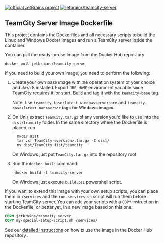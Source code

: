[![official JetBrains project](http://jb.gg/badges/official-plastic.svg)](https://confluence.jetbrains.com/display/ALL/JetBrains+on+GitHub)
[![jetbrains/teamcity-server](https://img.shields.io/docker/pulls/jetbrains/teamcity-server.svg)](https://hub.docker.com/r/jetbrains/teamcity-server/)

## TeamCity Server Image Dockerfile

This project contains the Dockerfiles and all necessary scripts to build the Linux and Windows Docker images and run a TeamCity server inside the container.

You can pull the ready-to-use image from the Docker Hub repository
                                     
`docker pull jetbrains/teamcity-server`

If you need to build your own image, you need to perform the following:

1) Create your own base image with the operation system of your choice and Java 8 installed.
   Export `JRE_HOME` environment variable since TeamCity requires it for start.
   [Build and tag it](https://docs.docker.com/engine/reference/commandline/build/#tag-an-image--t) with the `teamcity-base` tag.

   Note: Use `teamcity-base:latest-windowsservercore` and `teamcity-base:latest-nanoserver` tags for Windows images.

2) On Unix extract `TeamCity.tar.gz` of any version you'd like to use into  the `dist/teamcity` folder. In the same directory where the Dockerfile is placed, run

   ```
     mkdir dist
     tar zxf TeamCity-<version>.tar.gz -C dist/
     mv dist/TeamCity dist/teamcity
   ```
   
   On Windows just put `TeamCity.tar.gz` into the repository root.
   
3) Run the `docker build` command:
   ```
    docker build -t teamcity-server
   ```
   
   On Windows just execute `build.ps1` powershell script.

If you want to extend this image with your own setup scripts, you can place them in `/services` and the `run-services.sh`
script will run them before starting TeamCity server.  You can add your scripts with a `COPY` instruction in the Dockerfile,
or better yet, in a new image based on this one:

   ```Dockerfile
   FROM jetbrains/teamcity-server
   COPY my-special-setup-script.sh /services/
   ```

See our [detailed instructions](https://hub.docker.com/r/jetbrains/teamcity-server/) on how to use the image in the Docker Hub repository .
